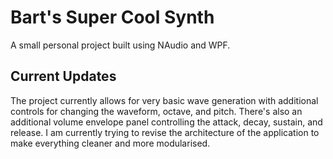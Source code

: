 # Bart's Super Cool Synth

A small personal project built using NAudio and WPF.

## Current Updates

The project currently allows for very basic wave generation with additional controls for changing the waveform, octave, and pitch. There's also an additional volume envelope panel controlling the attack, decay, sustain, and release. 
I am currently trying to revise the architecture of the application to make everything cleaner and more modularised. 
